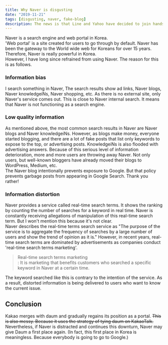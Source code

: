 ```yaml
---
title: Why Naver is disgusting
date: "2019-11-21"
tags: [disgusting, naver, fake-blog]
description: The news is that Line and Yahoo have decided to join hands in order to compete with Google, Amazon, Facebook and Apple. So I post my usual thoughts.
---
```


Naver is a search engine and web portal in Korea.  
'Web portal' is a site created for users to go through by default.
Naver has been the gateway to the World wide web for Koreans for over 15 years.
Therefore, Naver is really powerful in Korea.  
However, I have long since refrained from using Naver.
The reason for this is as follows.

### Information bias

I search something in Naver, The search results show ad links, Naver blogs, Naver knowledgeiNs, Naver shopping, etc.
As there is no external site, only Naver's service comes out.
This is close to Naver internal search.
It means that Naver is not functioning as a search engine.

### Low quality information

As mentioned above, the most common search results in Naver are Naver blogs and Naver knowledgeiNs.
However, as blogs make money, everyone started blogging, and there are a lot of fake posts that list only keywords to expose to the top, or advertising posts.
KnowledgeiNs is also flooded with advertising answers.
Because of this serious level of information deterioration, more and more users are throwing away Naver.
Not only users, but well-known bloggers have already moved their blogs to WordPress, Medium, etc.  
The Naver blog intentionally prevents exposure to Google.
But that policy prevents garbage posts from appearing in Google Search. Thank you rather!

### Information distortion

Naver provides a service called real-time search terms.
It shows the ranking by counting the number of searches for a keyword in real time.
Naver is constantly receiving allegations of manipulation of this real-time search term.
But I won't mention this because it's not clear.  
Naver describes the real-time terms search service as "The purpose of the service is to aggregate the frequency of searches by a large number of users and show the trend of opinion as it is."
However, in recent years, real-time search terms are dominated by advertisements as companies conduct 'real-time search terms marketing'.

> Real-time search terms marketing  
> : It is marketing that benefits customers who searched a specific keyword in Naver at a certain time.

The keyword searched like this is contrary to the intention of the service.
As a result, distorted information is being delivered to users who want to know the current issue.

## Conclusion

Kakao merges with daum and gradually regains its position as a portal.
~~This is also messy. Because it uses the strategy of tying daum on KakaoTalk.~~
Nevertheless, if Naver is distracted and continues this downturn, Naver may give Daum a first place again.
(In fact, this first place in Korea is meaningless. Because everybody is going to go to Google.)
